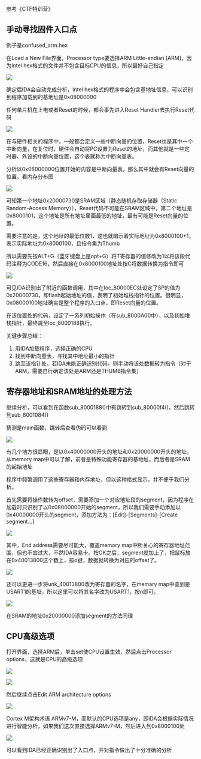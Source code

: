 参考《CTF特训营》

## 手动寻找固件入口点

例子是confused_arm.hex

在Load a New File界面，Processor type要选择ARM Little-endian [ARM]，因为Intel hex格式的文件并不包含目标CPU的信息，所以最好自己指定

![](https://space.0bs3rver.workers.dev/0bs3rver/Picture/master//blogimg/IDA-ARM-1.png)

确定后IDA会自动完成分析，Intel hex格式的程序中会包含基地址信息，可以识别到程序加载到的基地址是0x08000000

任何单片机在上电或者Reset的时候，都会事先进入Reset Handler去执行Reset代码

![](https://space.0bs3rver.workers.dev/0bs3rver/Picture/master//blogimg/IDA-ARM-2.png)

在与硬件相关的程序中，一般都会定义一些中断向量的位置，Reset也是其中一个中断向量，在复位时，硬件会自动将PC设置为Reset的地址，而其他就是一些定时器、外设的中断向量位置，这个表就称为中断向量表。

分析以0x08000000位置开始的内容是中断向量表，那么其中就会有Reset向量的位置，看内存分布图

![](https://space.0bs3rver.workers.dev/0bs3rver/Picture/master//blogimg/IDA-ARM-3.png)

可知第一个地址0x20000730是SRAM区域（静态随机存取存储器（Static Random-Access Memory）），Reset代码不可能在SRAM区域中，第二个地址是0x8000101，这个地址是所有地址里面最低的地址，最有可能是Reset向量的位置。

需要注意的是，这个地址的最低位数1，这也就暗示着实际地址为0x8000100+1，表示实际地址为0x8000100，且指令集为Thumb

所以需要先按ALT+G（蓝牙键盘上是opt+G）将T寄存器的值修改为1以将该段代码注释为CODE16，然后直接在0x8000100地址处按C将数据转换为指令即可

![](https://space.0bs3rver.workers.dev/0bs3rver/Picture/master//blogimg/IDA-ARM-4.png)

可见IDA识别出了附近的函数调用，其中在loc_80000EC处设定了SP的值为0x20000730，即flash起始地址的值，表明了初始堆栈指针的位置。很明显，0x08000100地址确实是整个程序的入口点，即Reset向量的位置。

在该位置处的代码，设定了一系列初始操作（在sub_8000A00中），以及初始堆栈指针，最终跳至loc_8000188执行。

关键步骤总结：

1. 用IDA加载程序，选择正确的CPU
2. 找到中断向量表，寻找其中地址最小的指针
3. 跳至该指针处，若IDA未能正确识别代码，则手动将该处数据转为指令（对于ARM，需要自行确定该处是ARM还是THUMB指令集）

## 寄存器地址和SRAM地址的处理方法

继续分析，可以看到在函数sub_8000188()中有跳转到sub_80000f4()，然后跳转到sub_8001084()

猜测是main函数，跳转后查看伪码可以看到

![](https://space.0bs3rver.workers.dev/0bs3rver/Picture/master//blogimg/IDA-ARM-5.png)

 有几个地方很显眼，是以0x40000000开头的地址和0x20000000开头的地址，从memory map中可以了解，前者是特殊功能寄存器的基地址，而后者是SRAM的起始地址

程序中频繁调用了这些寄存器和内存地址，但以这种格式显示，并不便于我们分析。

首先需要将操作数转为offset，需要添加一个对应地址段的segment，因为程序在加载时只识别了以0x08000000开始的segment，所以我们需要手动添加以0x40000000开头的segment，添加方法为：[Edit]-[Segments]-[Create segment...]

![](https://space.0bs3rver.workers.dev/0bs3rver/Picture/master//blogimg/IDA-ARM-6.png)

其中，End address需要尽可能大，覆盖memory map中所关心的寄存器地址范围，但也不宜过大，不然IDA容易卡。按OK之后，segment就加上了，把鼠标放在0x40013800这个数上，按o键，数据就转换为对应的offset了。

![](https://space.0bs3rver.workers.dev/0bs3rver/Picture/master//blogimg/IDA-ARM-7.png)

还可以更进一步将unk_40013800改为寄存器的名字，在memary map中查到是USART1的基址，所以这里可以将其名字改为USART1，按n即可。

![](https://space.0bs3rver.workers.dev/0bs3rver/Picture/master//blogimg/IDA-ARM-8.png)

在SRAM的地址0x20000000添加segment的方法同理

## CPU高级选项

打开界面，选择ARM后，单击set使CPU设置生效，然后点击Processor options，这就是CPU的高级选项

![](https://space.0bs3rver.workers.dev/0bs3rver/Picture/master//blogimg/IDA-ARM-9.png)

![](https://space.0bs3rver.workers.dev/0bs3rver/Picture/master//blogimg/IDA-ARM-10.png)

然后继续点击Edit ARM architecture options

![](https://space.0bs3rver.workers.dev/0bs3rver/Picture/master//blogimg/IDA-ARM-11.png)

Cortex M架构术语 ARMv7-M，而默认的CPU选项是any，即IDA会根据实际情况进行智能分析，如果我们这次直接选择ARMv7-M，然后进入到0x8000100处

![](https://space.0bs3rver.workers.dev/0bs3rver/Picture/master//blogimg/IDA-ARM-12.png)

可以看到IDA已经正确识别出了入口点，并对指令做出了十分准确的分析